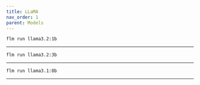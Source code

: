 ```yaml
---
title: LLaMA
nav_order: 1
parent: Models
---
```



```
flm run llama3.2:1b
```

---

```
flm run llama3.2:3b
```

---

```
flm run llama3.1:8b
```

---